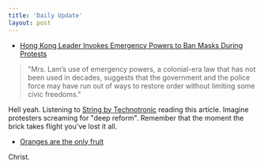 ```yaml
---
title: 'Daily Update'
layout: post
---
```


- [Hong Kong Leader Invokes Emergency Powers to Ban Masks During Protests](https://www.nytimes.com/2019/10/04/world/asia/hong-kong-emergency-powers.html)

> "Mrs. Lam’s use of emergency powers, a colonial-era law that has not been used in decades, suggests that the government and the police force may have run out of ways to restore order without limiting some civic freedoms."

Hell yeah. Listening to [String by Technotronic](https://www.youtube.com/watch?v=rlwgeSMCF3s) reading this article. Imagine protesters screaming for "deep reform". Remember that the moment the brick takes flight you've lost it all.

- [Oranges are the only fruit](https://www.scmp.com/news/hong-kong/politics/article/3031515/hong-kong-leader-carrie-lam-announce-introduction-anti-mask)

Christ.



